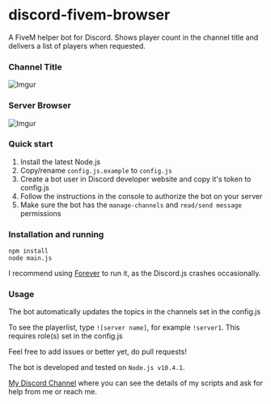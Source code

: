 # discord-fivem-browser

A FiveM helper bot for Discord. Shows player count in the channel title and delivers a list of players when requested.

### Channel Title
![Imgur](https://i.imgur.com/CivuAY9.png?1)

### Server Browser
![Imgur](https://i.imgur.com/InoMIPv.png)

### Quick start

1. Install the latest Node.js
2. Copy/rename `config.js.example` to `config.js`
3. Create a bot user in Discord developer website and copy it's token to config.js
4. Follow the instructions in the console to authorize the bot on your server
5. Make sure the bot has the `manage-channels` and `read/send message` permissions

### Installation and running
```
npm install
node main.js
```
I recommend using [Forever](https://github.com/foreverjs/forever) to run it, as the Discord.js crashes occasionally.
### Usage
The bot automatically updates the topics in the channels set in the config.js

To see the playerlist, type `![server name]`, for example `!server1`. This requires role(s) set in the config.js

Feel free to add issues or better yet, do pull requests!

The bot is developed and tested on `Node.js v10.4.1`. 

[My Discord Channel](https://discord.gg/d6kApVWV) where you can see the details of my scripts and ask for help from me or reach me.
